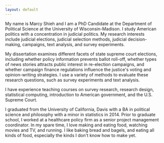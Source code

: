 ```yaml
---
layout: default
---
```


My name is Marcy Shieh and I am a PhD Candidate at the Department of Political Science at the University of Wisconsin-Madison. I study American politics with a concentration in judicial politics. My research interests include judicial elections, judicial selection methods, judicial decision-making, campaigns, text analysis, and survey experiments.

My dissertation examines different facets of state supreme court elections, including whether policy information prevents ballot roll-off, whether types of news stories attracts public interest in re-election campaigns, and whether campaign finance regulations influence the justice's voting and opinion-writing strategies. I use a variety of methods to evaluate these research questions, such as survey experiments and text analysis.

I have experience teaching courses on survey research, research design, statistical computing, introduction to American government, and the U.S. Supreme Court.

I graduated from the University of California, Davis with a BA in political science and philosophy with a minor in statistics in 2014. Prior to graduate school, I worked at a healthcare policy firm as a senior project management coordinator. In my spare time, I love making and eating food, watching movies and TV, and running. I like baking bread and bagels, and eating all kinds of food, especially the kinds I don't know how to make yet.
